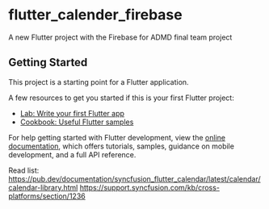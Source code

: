 # flutter_calender_firebase

A new Flutter project with the Firebase for ADMD final team project

## Getting Started

This project is a starting point for a Flutter application.

A few resources to get you started if this is your first Flutter project:

- [Lab: Write your first Flutter app](https://docs.flutter.dev/get-started/codelab)
- [Cookbook: Useful Flutter samples](https://docs.flutter.dev/cookbook)

For help getting started with Flutter development, view the
[online documentation](https://docs.flutter.dev/), which offers tutorials,
samples, guidance on mobile development, and a full API reference.


Read list:
https://pub.dev/documentation/syncfusion_flutter_calendar/latest/calendar/calendar-library.html
https://support.syncfusion.com/kb/cross-platforms/section/1236
